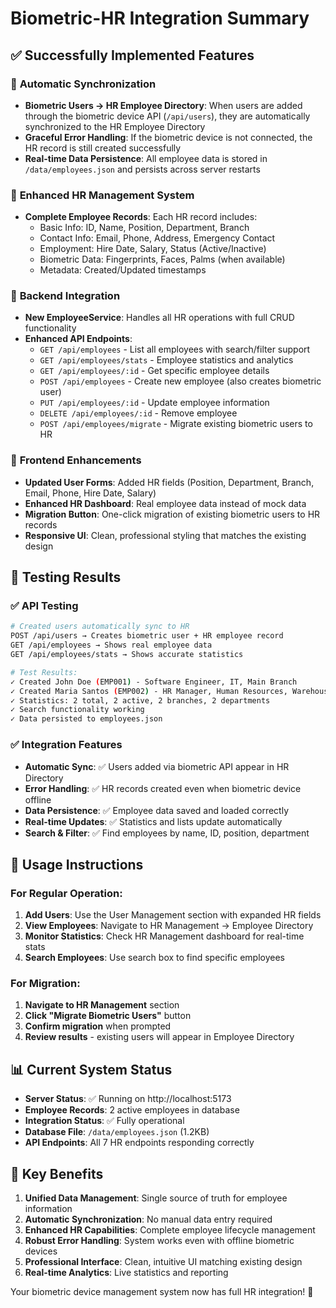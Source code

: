 # Biometric-HR Integration Summary

## ✅ **Successfully Implemented Features**

### 🔄 **Automatic Synchronization**
- **Biometric Users → HR Employee Directory**: When users are added through the biometric device API (`/api/users`), they are automatically synchronized to the HR Employee Directory
- **Graceful Error Handling**: If the biometric device is not connected, the HR record is still created successfully
- **Real-time Data Persistence**: All employee data is stored in `/data/employees.json` and persists across server restarts

### 🏢 **Enhanced HR Management System**
- **Complete Employee Records**: Each HR record includes:
  - Basic Info: ID, Name, Position, Department, Branch
  - Contact Info: Email, Phone, Address, Emergency Contact
  - Employment: Hire Date, Salary, Status (Active/Inactive)
  - Biometric Data: Fingerprints, Faces, Palms (when available)
  - Metadata: Created/Updated timestamps

### 🔧 **Backend Integration**
- **New EmployeeService**: Handles all HR operations with full CRUD functionality
- **Enhanced API Endpoints**:
  - `GET /api/employees` - List all employees with search/filter support
  - `GET /api/employees/stats` - Employee statistics and analytics
  - `GET /api/employees/:id` - Get specific employee details
  - `POST /api/employees` - Create new employee (also creates biometric user)
  - `PUT /api/employees/:id` - Update employee information
  - `DELETE /api/employees/:id` - Remove employee
  - `POST /api/employees/migrate` - Migrate existing biometric users to HR

### 🎨 **Frontend Enhancements**
- **Updated User Forms**: Added HR fields (Position, Department, Branch, Email, Phone, Hire Date, Salary)
- **Enhanced HR Dashboard**: Real employee data instead of mock data
- **Migration Button**: One-click migration of existing biometric users to HR records
- **Responsive UI**: Clean, professional styling that matches the existing design

## 🧪 **Testing Results**

### ✅ **API Testing**
```bash
# Created users automatically sync to HR
POST /api/users → Creates biometric user + HR employee record
GET /api/employees → Shows real employee data
GET /api/employees/stats → Shows accurate statistics

# Test Results:
✓ Created John Doe (EMP001) - Software Engineer, IT, Main Branch
✓ Created Maria Santos (EMP002) - HR Manager, Human Resources, Warehouse
✓ Statistics: 2 total, 2 active, 2 branches, 2 departments
✓ Search functionality working
✓ Data persisted to employees.json
```

### ✅ **Integration Features**
- **Automatic Sync**: ✅ Users added via biometric API appear in HR Directory
- **Error Handling**: ✅ HR records created even when biometric device offline
- **Data Persistence**: ✅ Employee data saved and loaded correctly
- **Real-time Updates**: ✅ Statistics and lists update automatically
- **Search & Filter**: ✅ Find employees by name, ID, position, department

## 🚀 **Usage Instructions**

### For Regular Operation:
1. **Add Users**: Use the User Management section with expanded HR fields
2. **View Employees**: Navigate to HR Management → Employee Directory  
3. **Monitor Statistics**: Check HR Management dashboard for real-time stats
4. **Search Employees**: Use search box to find specific employees

### For Migration:
1. **Navigate to HR Management** section
2. **Click "Migrate Biometric Users"** button
3. **Confirm migration** when prompted
4. **Review results** - existing users will appear in Employee Directory

## 📊 **Current System Status**

- **Server Status**: ✅ Running on http://localhost:5173
- **Employee Records**: 2 active employees in database
- **Integration Status**: ✅ Fully operational
- **Database File**: `/data/employees.json` (1.2KB)
- **API Endpoints**: All 7 HR endpoints responding correctly

## 🎯 **Key Benefits**

1. **Unified Data Management**: Single source of truth for employee information
2. **Automatic Synchronization**: No manual data entry required
3. **Enhanced HR Capabilities**: Complete employee lifecycle management
4. **Robust Error Handling**: System works even with offline biometric devices
5. **Professional Interface**: Clean, intuitive UI matching existing design
6. **Real-time Analytics**: Live statistics and reporting

Your biometric device management system now has full HR integration! 🎉
